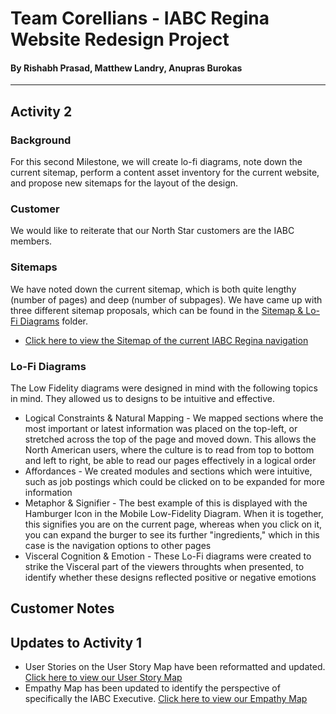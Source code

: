 # Team Corellians - IABC Regina Website Redesign Project
#### By Rishabh Prasad, Matthew Landry, Anupras Burokas

***

## Activity 2

### Background

For this second Milestone, we will create lo-fi diagrams, note down the current sitemap, perform a content asset inventory for the current website, and propose new sitemaps for the layout of the design.

### Customer

We would like to reiterate that our North Star customers are the IABC members.

### Sitemaps

We have noted down the current sitemap, which is both quite lengthy (number of pages) and deep (number of subpages). We have came up with three different sitemap proposals, which can be found in the  [Sitemap & Lo-Fi Diagrams](https://github.com/rishabhprasad/Corellians/tree/main/Milestone%202/Sitemap%20%26%20Lo-Fi%20Diagrams) folder.

+ [Click here to view the Sitemap of the current IABC Regina navigation](https://github.com/rishabhprasad/Corellians/blob/main/Milestone%202/Sitemap%20%26%20Lo-Fi%20Diagrams/Current%20Website%20Sitemap.png)

### Lo-Fi Diagrams

The Low Fidelity diagrams were designed in mind with the following topics in mind. They allowed us to designs to be intuitive and effective.

+ Logical Constraints & Natural Mapping - We mapped sections where the most important or latest information was placed on the top-left, or stretched across the top of the page and moved down. This allows the North American users, where the culture is to read from top to bottom and left to right, be able to read our pages effectively in a logical order
+ Affordances - We created modules and sections which were intuitive, such as job postings which could be clicked on to be expanded for more information
+ Metaphor & Signifier - The best example of this is displayed with the Hamburger Icon in the Mobile Low-Fidelity Diagram. When it is together, this signifies you are on the current page, whereas when you click on it, you can expand the burger to see its further "ingredients," which in this case is the navigation options to other pages
+ Visceral Cognition & Emotion - These Lo-Fi diagrams were created to strike the Visceral part of the viewers throughts when presented, to identify whether these designs reflected positive or negative emotions

## Customer Notes

## Updates to Activity 1

+ User Stories on the User Story Map have been reformatted and updated. [Click here to view our User Story Map](https://github.com/rishabhprasad/Corellians/blob/main/Milestone%202/Updated%20User%20Diagrams/Updated%20User%20Stories%20Map%20-%20Corellians.pdf)
+ Empathy Map has been updated to identify the perspective of specifically the IABC Executive. [Click here to view our Empathy Map](https://github.com/rishabhprasad/Corellians/blob/main/Milestone%202/Updated%20User%20Diagrams/Updated%20Empathy%20Map%20-%20Corellians.pdfs)
